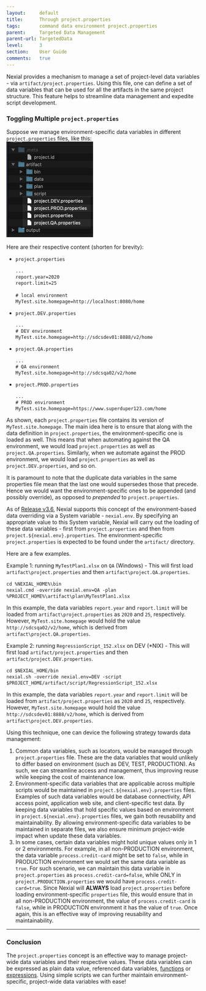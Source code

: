 ```yaml
---
layout:     default
title:      Through project.properties
tags:       command data environment project.properties
parent:     Targeted Data Management
parent-url: TargetedData
level:      3
section:    User Guide
comments:   true
---
```



Nexial provides a mechanism to manage a set of project-level data variables - via `artifact/project.properties`. Using 
this file, one can define a set of data variables that can be used for all the artifacts in the same project structure. 
This feature helps to streamline data management and expedite script development. 


### Toggling Multiple `project.properties`
Suppose we manage environment-specific data variables in different `project.properties` files, like this:<br/>
![](image/TargetedData_Prop4.png)

Here are their respective content (shorten for brevity):<br/>
- `project.properties`
   ```
   ...
   report.year=2020
   report.limit=25
   
   # local environment
   MyTest.site.homepage=http://localhost:8080/home
   ```

- `project.DEV.properties`
   ```
   ...
   # DEV environment
   MyTest.site.homepage=http://sdcsdev01:8888/v2/home
   ```

- `project.QA.properties`
   ```
   ...
   # QA environment
   MyTest.site.homepage=http://sdcsqa02/v2/home
   ```

- `project.PROD.properties`
   ```
   ...
   # PROD environment
   MyTest.site.homepage=https://www.superduper123.com/home
   ```

As shown, each `project.properties` file contains its version of `MyTest.site.homepage`. The main idea here is to
ensure that along with the data definition in `project.properties`, the environment-specific one is loaded as well.
This means that when automating against the QA environment, we would load `project.properties` as well as 
`project.QA.properties`. Similarly, when we automate against the PROD environment, we would load `project.properties` as
well as `project.DEV.properties`, and so on.

It is paramount to note that the duplicate data variables in the same properties file mean that the last one would
supersedes those that precede. Hence we would want the environment-specific ones to be appended (and possibly override), 
as opposed to _prepended_ to `project.properties`.

As of [Release v3.6](../release/nexial-core-v3.6.changelog), Nexial supports this concept of the environment-based 
data overriding via a System variable - `nexial.env`. By specifying an appropriate value to this System variable, Nexial
will carry out the loading of these data variables - first from `project.properties` and then from 
`project.${nexial.env}.properties`. The environment-specific `project.properties` is expected to be found under the 
`artifact/` directory.

Here are a few examples.

Example 1: running `MyTestPlan1.xlsx` on `QA` (Windows) - This will first load `artifact\project.properties` and then 
`artifact\project.QA.properties`. 
```batch
cd %NEXIAL_HOME%\bin
nexial.cmd -override nexial.env=QA -plan %PROJECT_HOME%\artifact\plan\MyTestPlan1.xlsx
```

In this example, the data variables `report.year` and `report.limit` will be loaded from `artifact\project.properties` 
as `2020` and `25`, respectively. However, `MyTest.site.homepage` would hold the value `http://sdcsqa02/v2/home`, which
is derived from `artifact\project.QA.properties`.

Example 2: running `RegressionScript_152.xlsx` on DEV (*NIX) - This will first load `artifact/project.properties` and 
then `artifact/project.DEV.properties`. 
```batch
cd $NEXIAL_HOME/bin
nexial.sh -override nexial.env=DEV -script $PROJECT_HOME/artifact/script/RegressionScript_152.xlsx
```

In this example, the data variables `report.year` and `report.limit` will be loaded from `artifact/project.properties` 
as `2020` and `25`, respectively. However, `MyTest.site.homepage` would hold the value `http://sdcsdev01:8888/v2/home`, 
which is derived from `artifact\project.DEV.properties`.

Using this technique, one can device the following strategy towards data management:
1. Common data variables, such as locators, would be managed through `project.properties` file. These are the data 
   variables that would unlikely to differ based on environment (such as DEV, TEST, PRODUCTION). As such, we can 
   streamline access and management, thus improving reuse while keeping the cost of maintenance low.
2. Environment-specific data variables that are applicable across multiple scripts would be maintained in 
   `project.${nexial.env}.properties` files. Examples of such data variables would be database connectivity, API access 
   point, application web site, and client-specific test data. By keeping data variables that hold specific values based
   on environment in `project.${nexial.env}.properties` files, we gain both reusability and maintainability. By allowing
   environment-specific data variables to be maintained in separate files, we also ensure minimum project-wide impact
   when update these data variables.
3. In some cases, certain data variables might hold unique values only in 1 or 2 environments. For example, in all 
   non-PRODUCTION environment, the data variable `process.credit-card` might be set to `false`, while in PRODUCTION 
   environment we would set the same data variable as `true`. For such scenario, we can maintain this data variable in
   `project.properties` as `process.credit-card=false`, while ONLY in `project.PRODUCTION.properties` we would have
   `process.credit-card=true`. Since Nexial will **ALWAYS** load `project.properties` before loading 
   environment-specific `properties` file, this would ensure that in all non-PRODUCTION environment, the value of 
   `process.credit-card` is `false`, while in PRODUCTION environment it has the value of `true`. Once again, this is
   an effective way of improving reusability and maintainability.

-----

### Conclusion
The `project.properties` concept is an effective way to manage project-wide data variables and their respective values.
These data variables can be expressed as plain data value, referenced data variables, [functions](../functions) or 
[expressions](../expressions). Using simple scripts we can further maintain environment-specific, project-wide data 
variables with ease!
